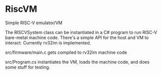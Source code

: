 # RiscVM
Simple RISC-V emulator/VM

The RISCVSystem class can be instantiated in a C# program to run RISC-V bare-metal machine code. There's a simple API for the host and VM to interact. Currently rv32im is implemented.

src/firmware/main.c gets compiled to rv32im machine code

src/Program.cs instantiates the VM, loads the machine code, and does some stuff for testing.
